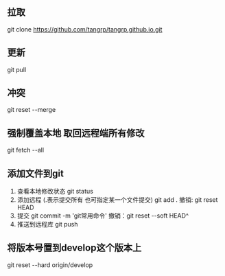 ## 拉取
git clone https://github.com/tangrp/tangrp.github.io.git

## 更新
git pull

## 冲突
git reset --merge

## 强制覆盖本地  取回远程端所有修改
git fetch --all   

## 添加文件到git
1. 查看本地修改状态
	git status
2. 添加远程 (.表示提交所有 也可指定某一个文件提交)
	git add .
	撤销: git reset HEAD
3. 提交
	git commit -m 'git常用命令'
	撤销：git reset --soft HEAD^
4. 推送到远程库
	git push




## 将版本号置到develop这个版本上
git reset --hard origin/develop  
